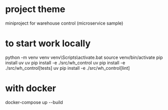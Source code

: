# project theme
miniproject for warehouse control (microservice sample)


# to start work locally
python -m venv venv
venv\Scripts\activate.bat
source venv/bin/activate
pip install uv
uv pip install -e ./src/wh_control
uv pip install -e ./src/wh_control[tests]
uv pip install -e ./src/wh_control[lint]


# with docker
docker-compose up --build